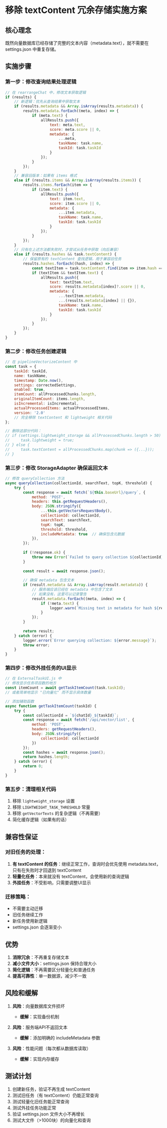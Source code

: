 # 移除 textContent 冗余存储实施方案

## 核心理念
既然向量数据库已经存储了完整的文本内容（metadata.text），就不需要在 settings.json 中重复存储。

## 实施步骤

### 第一步：修改查询结果处理逻辑

```javascript
// 在 rearrangeChat 中，修改文本获取逻辑
if (results) {
    // 新逻辑：优先从查询结果中获取文本
    if (results.metadata && Array.isArray(results.metadata)) {
        results.metadata.forEach((meta, index) => {
            if (meta.text) {
                allResults.push({
                    text: meta.text,
                    score: meta.score || 0,
                    metadata: {
                        ...meta,
                        taskName: task.name,
                        taskId: task.taskId
                    }
                });
            }
        });
    }
    // 兼容旧版本：如果有 items 格式
    else if (results.items && Array.isArray(results.items)) {
        results.items.forEach(item => {
            if (item.text) {
                allResults.push({
                    text: item.text,
                    score: item.score || 0,
                    metadata: {
                        ...item.metadata,
                        taskName: task.name,
                        taskId: task.taskId
                    }
                });
            }
        });
    }
    // 只有在上述方法都失败时，才尝试从任务中获取（向后兼容）
    else if (results.hashes && task.textContent) {
        // 保留原有的 textContent 查找逻辑，用于兼容旧任务
        results.hashes.forEach((hash, index) => {
            const textItem = task.textContent.find(item => item.hash === hash);
            if (textItem && textItem.text) {
                allResults.push({
                    text: textItem.text,
                    score: results.metadata[index]?.score || 0,
                    metadata: {
                        ...textItem.metadata,
                        ...(results.metadata[index] || {}),
                        taskName: task.name,
                        taskId: task.taskId
                    }
                });
            }
        });
    }
}
```

### 第二步：修改任务创建逻辑

```javascript
// 在 pipelineVectorizeContent 中
const task = {
    taskId: taskId,
    name: taskName,
    timestamp: Date.now(),
    settings: correctedSettings,
    enabled: true,
    itemCount: allProcessedChunks.length,
    originalItemCount: items.length,
    isIncremental: isIncremental,
    actualProcessedItems: actualProcessedItems,
    version: '2.0'
    // 完全移除 textContent 和 lightweight 相关代码
};

// 删除这部分代码：
// if (settings.lightweight_storage && allProcessedChunks.length > 50) {
//     task.lightweight = true;
// } else {
//     task.textContent = allProcessedChunks.map(chunk => ({...}));
// }
```

### 第三步：修改 StorageAdapter 确保返回文本

```javascript
// 修改 queryCollection 方法
async queryCollection(collectionId, searchText, topK, threshold) {
    try {
        const response = await fetch(`${this.baseUrl}/query`, {
            method: 'POST',
            headers: this.getRequestHeaders(),
            body: JSON.stringify({
                ...this.getVectorsRequestBody(),
                collectionId: collectionId,
                searchText: searchText,
                topK: topK,
                threshold: threshold,
                includeMetadata: true  // 确保包含元数据
            }),
        });
        
        if (!response.ok) {
            throw new Error(`Failed to query collection ${collectionId}`);
        }
        
        const result = await response.json();
        
        // 确保 metadata 包含文本
        if (result.metadata && Array.isArray(result.metadata)) {
            // 服务端应该已经在 metadata 中包含了文本
            // 如果没有，这里可以记录警告
            result.metadata.forEach((meta, index) => {
                if (!meta.text) {
                    logger.warn(`Missing text in metadata for hash ${result.hashes[index]}`);
                }
            });
        }
        
        return result;
    } catch (error) {
        logger.error(`Error querying collection: ${error.message}`);
        throw error;
    }
}
```

### 第四步：修改外挂任务的UI显示

```javascript
// 在 ExternalTaskUI.js 中
// 修改显示任务项目数的地方
const itemCount = await getTaskItemCount(task.taskId);
// 或者简单地显示 "已向量化" 而不显示具体数量

// 添加辅助函数
async function getTaskItemCount(taskId) {
    try {
        const collectionId = `${chatId}_${taskId}`;
        const response = await fetch('/api/vector/list', {
            method: 'POST',
            headers: getRequestHeaders(),
            body: JSON.stringify({
                collectionId: collectionId
            })
        });
        const hashes = await response.json();
        return hashes.length;
    } catch (error) {
        return 0;
    }
}
```

### 第五步：清理相关代码

1. 移除 `lightweight_storage` 设置
2. 移除 `LIGHTWEIGHT_TASK_THRESHOLD` 常量
3. 移除 `getVectorTexts` 的复杂逻辑（不再需要）
4. 简化缓存逻辑（如果有的话）

## 兼容性保证

### 对旧任务的处理：
1. **有 textContent 的任务**：继续正常工作，查询时会优先使用 metadata.text，只有在失败时才回退到 textContent
2. **轻量化任务**：本来就没有 textContent，会使用新的查询逻辑
3. **外挂任务**：不受影响，只需要调整UI显示

### 迁移策略：
- 不需要主动迁移
- 旧任务继续工作
- 新任务使用新逻辑
- settings.json 会逐渐变小

## 优势

1. **消除冗余**：不再重复存储文本
2. **减小文件大小**：settings.json 保持合理大小
3. **简化逻辑**：不再需要区分轻量化和普通任务
4. **提高可靠性**：单一数据源，减少不一致

## 风险和缓解

1. **风险**：向量数据库文件损坏
   - **缓解**：实现备份机制

2. **风险**：服务端API不返回文本
   - **缓解**：添加明确的 includeMetadata 参数

3. **风险**：性能问题（每次都从数据库读取）
   - **缓解**：实现内存缓存

## 测试计划

1. 创建新任务，验证不再生成 textContent
2. 测试旧任务（有 textContent）仍能正常查询
3. 测试轻量化旧任务能正常查询
4. 测试外挂任务功能正常
5. 验证 settings.json 文件大小不再增长
6. 测试大文件（>1000块）的向量化和查询